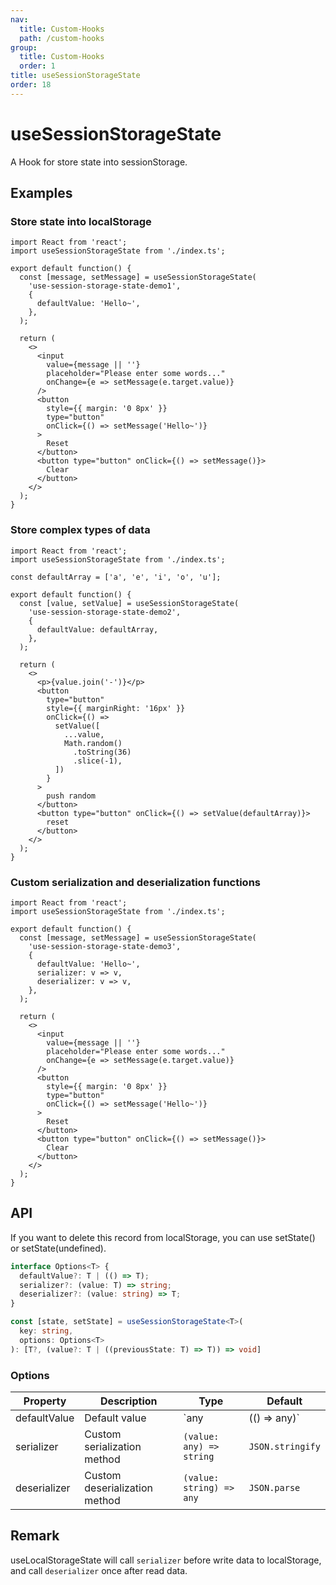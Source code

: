 ```yaml
---
nav:
  title: Custom-Hooks
  path: /custom-hooks
group:
  title: Custom-Hooks
  order: 1
title: useSessionStorageState
order: 18
---
```


# useSessionStorageState

A Hook for store state into sessionStorage.

## Examples

### Store state into localStorage

```tsx
import React from 'react';
import useSessionStorageState from './index.ts';

export default function() {
  const [message, setMessage] = useSessionStorageState(
    'use-session-storage-state-demo1',
    {
      defaultValue: 'Hello~',
    },
  );

  return (
    <>
      <input
        value={message || ''}
        placeholder="Please enter some words..."
        onChange={e => setMessage(e.target.value)}
      />
      <button
        style={{ margin: '0 8px' }}
        type="button"
        onClick={() => setMessage('Hello~')}
      >
        Reset
      </button>
      <button type="button" onClick={() => setMessage()}>
        Clear
      </button>
    </>
  );
}
```

### Store complex types of data

```tsx
import React from 'react';
import useSessionStorageState from './index.ts';

const defaultArray = ['a', 'e', 'i', 'o', 'u'];

export default function() {
  const [value, setValue] = useSessionStorageState(
    'use-session-storage-state-demo2',
    {
      defaultValue: defaultArray,
    },
  );

  return (
    <>
      <p>{value.join('-')}</p>
      <button
        type="button"
        style={{ marginRight: '16px' }}
        onClick={() =>
          setValue([
            ...value,
            Math.random()
              .toString(36)
              .slice(-1),
          ])
        }
      >
        push random
      </button>
      <button type="button" onClick={() => setValue(defaultArray)}>
        reset
      </button>
    </>
  );
}
```

### Custom serialization and deserialization functions

```tsx
import React from 'react';
import useSessionStorageState from './index.ts';

export default function() {
  const [message, setMessage] = useSessionStorageState(
    'use-session-storage-state-demo3',
    {
      defaultValue: 'Hello~',
      serializer: v => v,
      deserializer: v => v,
    },
  );

  return (
    <>
      <input
        value={message || ''}
        placeholder="Please enter some words..."
        onChange={e => setMessage(e.target.value)}
      />
      <button
        style={{ margin: '0 8px' }}
        type="button"
        onClick={() => setMessage('Hello~')}
      >
        Reset
      </button>
      <button type="button" onClick={() => setMessage()}>
        Clear
      </button>
    </>
  );
}
```

## API

If you want to delete this record from localStorage, you can use setState() or setState(undefined).

```typescript
interface Options<T> {
  defaultValue?: T | (() => T);
  serializer?: (value: T) => string;
  deserializer?: (value: string) => T;
}

const [state, setState] = useSessionStorageState<T>(
  key: string,
  options: Options<T>
): [T?, (value?: T | ((previousState: T) => T)) => void]
```

### Options

| Property     | Description                   | Type                     | Default          |
| ------------ | ----------------------------- | ------------------------ | ---------------- |
| defaultValue | Default value                 | `any | (() => any)`      | -                |
| serializer   | Custom serialization method   | `(value: any) => string` | `JSON.stringify` |
| deserializer | Custom deserialization method | `(value: string) => any` | `JSON.parse`     |

## Remark

useLocalStorageState will call `serializer` before write data to localStorage, and call `deserializer` once after read data.
